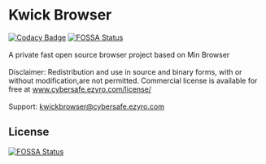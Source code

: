 # Kwick Browser
[![Codacy Badge](https://app.codacy.com/project/badge/Grade/01ce263113c6405fa5e2b643d8fde0e2)](https://www.codacy.com/gh/CyberSafe-Labs/Kwick-Browser/dashboard?utm_source=github.com&amp;utm_medium=referral&amp;utm_content=CyberSafe-Labs/Kwick-Browser&amp;utm_campaign=Badge_Grade)
[![FOSSA Status](https://app.fossa.com/api/projects/git%2Bgithub.com%2FCyberSafe-Labs%2FKwick-Browser.svg?type=shield)](https://app.fossa.com/projects/git%2Bgithub.com%2FCyberSafe-Labs%2FKwick-Browser?ref=badge_shield)
<br>
<br>
A private fast open source browser project based on Min Browser
<br>
<br>
Disclaimer: Redistribution and use in source and binary forms, with or without
modification,are not permitted.
Commercial license is available for free at www.cybersafe.ezyro.com/license/
<br>
<br>
Support:
kwickbrowser@cybersafe.ezyro.com


## License
[![FOSSA Status](https://app.fossa.com/api/projects/git%2Bgithub.com%2FCyberSafe-Labs%2FKwick-Browser.svg?type=large)](https://app.fossa.com/projects/git%2Bgithub.com%2FCyberSafe-Labs%2FKwick-Browser?ref=badge_large)